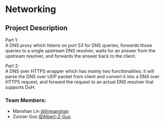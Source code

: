 # Networking

## Project Description
Part 1: <br />
A DNS proxy which listens on port 53 for DNS queries, forwards those queries to a single upstream DNS resolver, waits for an answer from the upstream resolver, and forwards the answer back to the client.

Part 2: <br />
A DNS over HTTPS wrapper which has mainly two functionalities: it will parse the DNS over UDP packet from client and convert it into a DNS over HTTPS request, and forward the request to an actual DNS resolver that supports DoH.

### Team Members:
- Manshan Lin [@linmanshan](https://github.com/linmanshan)
- Zunran Guo [@Albert-Z-Guo](https://github.com/Albert-Z-Guo)

